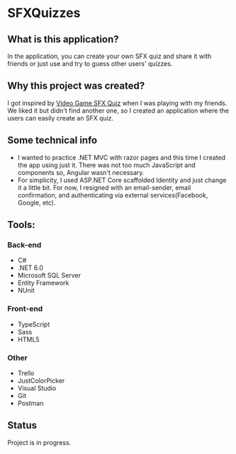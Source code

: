 # SFXQuizzes

## What is this application?
In the application, you can create your own SFX quiz and share it with friends or just use and try to guess other users' quizzes.

## Why this project was created?
I got inspired by <a href="https://vg-sfx-quiz.herokuapp.com/">Video Game SFX Quiz<a> when I was playing with my friends. We liked it but didn't find another one, so I created an application where the users can easily create an SFX quiz.
  
## Some technical info
- I wanted to practice .NET MVC with razor pages and this time I created the app using just it. There was not too much JavaScript and components so, Angular wasn't necessary.
- For simplicity, I used ASP.NET Core scaffolded Identity and just change it a little bit. For now, I resigned with an email-sender, email confirmation, and authenticating via external services(Facebook, Google, etc).
  
  
## Tools:
### Back-end
 * C#
 * .NET 6.0
 * Microsoft SQL Server
 * Entity Framework
 * NUnit

### Front-end
 * TypeScript
 * Sass
 * HTML5 
 
 ### Other
 * Trello
 * JustColorPicker
 * Visual Studio
 * Git
 * Postman

## Status
Project is in progress.
